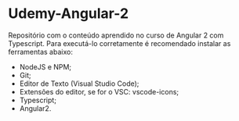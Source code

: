 # Udemy-Angular-2

Repositório com o conteúdo aprendido no curso de Angular 2 com Typescript.
Para executá-lo corretamente é recomendado instalar as ferramentas abaixo:
- NodeJS e NPM;
- Git;
- Editor de Texto (Visual Studio Code);
- Extensões do editor, se for o VSC: vscode-icons;
- Typescript;
- Angular2.